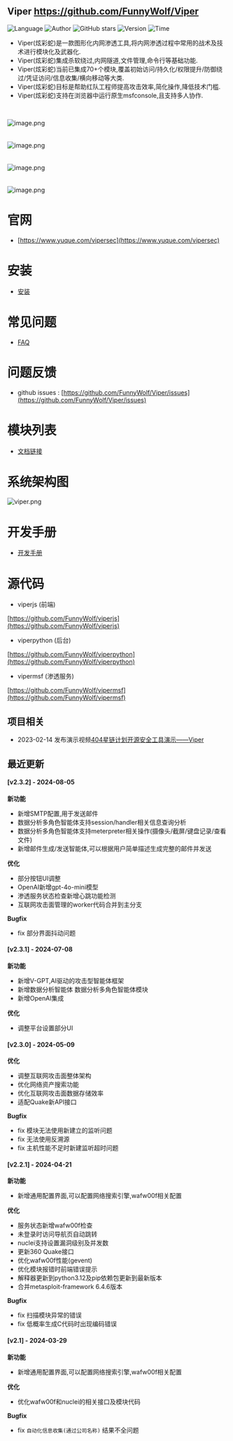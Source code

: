 ## Viper <https://github.com/FunnyWolf/Viper>
<!--auto_detail_badge_begin_0b490ffb61b26b45de3ea5d7dd8a582e-->
![Language](https://img.shields.io/badge/Language-JS/Python-blue)
![Author](https://img.shields.io/badge/Author-FunnyWolf-orange)
![GitHub stars](https://img.shields.io/github/stars/FunnyWolf/Viper.svg?style=flat&logo=github)
![Version](https://img.shields.io/badge/Version-V2.3.2-red)
![Time](https://img.shields.io/badge/Join-20210323-green)
<!--auto_detail_badge_end_fef74f2d7ea73fcc43ff78e05b1e7451-->


- Viper(炫彩蛇)是一款图形化内网渗透工具,将内网渗透过程中常用的战术及技术进行模块化及武器化.
- Viper(炫彩蛇)集成杀软绕过,内网隧道,文件管理,命令行等基础功能.
- Viper(炫彩蛇)当前已集成70+个模块,覆盖初始访问/持久化/权限提升/防御绕过/凭证访问/信息收集/横向移动等大类.
- Viper(炫彩蛇)目标是帮助红队工程师提高攻击效率,简化操作,降低技术门槛.
- Viper(炫彩蛇)支持在浏览器中运行原生msfconsole,且支持多人协作.

<br>

![image.png](https://cdn.nlark.com/yuque/0/2021/png/159259/1631687579184-a2603220-9009-4240-9709-76b503fe8174.png?x-oss-process=image%2Fresize%2Cw_1504%2Climit_0)
<br>
<br>
<br>
![image.png](https://cdn.nlark.com/yuque/0/2021/png/159259/1628573079014-871d0573-ef2a-4267-974b-1026d6ed2466.png?x-oss-process=image%2Fresize%2Cw_1504%2Climit_0)
<br>
<br>
<br>
![image.png](https://cdn.nlark.com/yuque/0/2020/png/159259/1609217703998-8bebe969-7a26-4f75-b2cb-6dca34a39951.png#align=left&display=inline&height=511&margin=%5Bobject%20Object%5D&name=image.png&originHeight=1022&originWidth=2028&size=191127&status=done&style=none&width=1014)
<br>
<br>
<br>
![image.png](https://cdn.nlark.com/yuque/0/2020/png/159259/1609217723155-f57417f1-2229-4386-888a-c8608449643c.png#align=left&display=inline&height=511&margin=%5Bobject%20Object%5D&name=image.png&originHeight=1022&originWidth=2028&size=296317&status=done&style=none&width=1014)
<br>

# 官网

- [https://www.yuque.com/vipersec](https://www.yuque.com/vipersec)

# 安装

- [安装](https://www.yuque.com/vipersec/help/olg1ua)

# 常见问题

- [FAQ](https://www.yuque.com/vipersec/faq)

# 问题反馈

- github issues : [https://github.com/FunnyWolf/Viper/issues](https://github.com/FunnyWolf/Viper/issues)

# 模块列表

- [文档链接](https://www.yuque.com/vipersec/module)

# 系统架构图
![viper.png](https://cdn.nlark.com/yuque/0/2021/png/159259/1627364231093-768d3b07-e044-4a2d-a3fa-e9ebd92a0828.png)

# 开发手册

- [开发手册](https://www.yuque.com/vipersec/code)

# 源代码

- viperjs (前端)

[https://github.com/FunnyWolf/viperjs](https://github.com/FunnyWolf/viperjs)

- viperpython (后台)

[https://github.com/FunnyWolf/viperpython](https://github.com/FunnyWolf/viperpython)

- vipermsf (渗透服务)

[https://github.com/FunnyWolf/vipermsf](https://github.com/FunnyWolf/vipermsf)

<!--auto_detail_active_begin_e1c6fb434b6f0baf6912c7a1934f772b-->
## 项目相关

- 2023-02-14 发布演示视频[404星链计划开源安全工具演示——Viper](https://www.bilibili.com/video/BV1zv4y1s7xv)

## 最近更新

#### [v2.3.2] - 2024-08-05

**新功能**  
- 新增SMTP配置,用于发送邮件  
- 数据分析多角色智能体支持session/handler相关信息查询分析 
- 数据分析多角色智能体支持meterpreter相关操作(摄像头/截屏/键盘记录/查看文件)  
- 新增邮件生成/发送智能体,可以根据用户简单描述生成完整的邮件并发送  

**优化**  
- 部分按钮UI调整  
- OpenAI新增gpt-4o-mini模型  
- 渗透服务状态检查新增心跳功能检测  
- 互联网攻击面管理的worker代码合并到主分支  

**Bugfix**  
- fix 部分界面抖动问题

#### [v2.3.1] - 2024-07-08

**新功能**  
- 新增V-GPT,AI驱动的攻击型智能体框架  
- 新增数据分析智能体 数据分析多角色智能体模块  
- 新增OpenAI集成  

**优化**  
- 调整平台设置部分UI

#### [v2.3.0] - 2024-05-09

**优化**  
* 调整互联网攻击面整体架构  
* 优化网络资产搜索功能  
* 优化互联网攻击面数据存储效率  
* 适配Quake新API接口  

**Bugfix**  
* fix 模块无法使用新建立的监听问题  
* fix 无法使用反溯源  
* fix 主机性能不足时新建监听超时问题

#### [v2.2.1] - 2024-04-21

**新功能**  
- 新增通用配置界面,可以配置网络搜索引擎,wafw00f相关配置  

**优化**  
- 服务状态新增wafw00f检查  
- 未登录时访问导航页自动跳转  
- nuclei支持设置漏洞级别及并发数  
- 更新360 Quake接口  
- 优化wafw00f性能(gevent)  
- 优化模块报错时前端错误提示  
- 解释器更新到python3.12及pip依赖包更新到最新版本  
- 合并metasploit-framework 6.4.6版本  

**Bugfix**  
- fix 扫描模块异常的错误  
- fix 低概率生成C代码时出现编码错误

#### [v2.1] - 2024-03-29

**新功能**  
- 新增通用配置界面,可以配置网络搜索引擎,wafw00f相关配置  

**优化**  
- 优化wafw00f和nuclei的相关接口及模块代码  

**Bugfix**  
- fix `自动化信息收集(通过公司名称)` 结果不全问题

<!--auto_detail_active_end_f9cf7911015e9913b7e691a7a5878527-->
